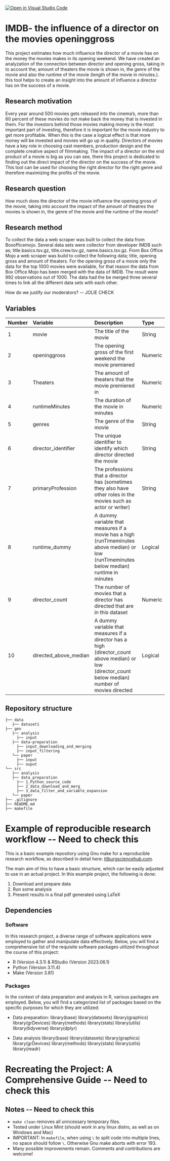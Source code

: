 [![Open in Visual Studio Code](https://classroom.github.com/assets/open-in-vscode-718a45dd9cf7e7f842a935f5ebbe5719a5e09af4491e668f4dbf3b35d5cca122.svg)](https://classroom.github.com/online_ide?assignment_repo_id=11726002&assignment_repo_type=AssignmentRepo)

# IMDB- the influence of a director on the movies openinggross

This project estimates how much influence the director of a movie has on the money the movies makes in its opening weekend. We have created an analyzation of the connection between director and opening gross, taking in to account the; amount of theaters the movie is shown in, the genre of the movie and also the runtime of the movie (length of the movie in minutes.). this tool helps to create an insight into the amount of influence a director has on the success of a movie.

## Research motivation

Every year around 500 movies gets released into the cinema’s, more than 60 percent of these movies do not make back the money that is invested in them. For the investors behind those movies making money is the most important part of investing, therefore it is important for the movie industry to get more profitable. When this is the case a logical effect is that more money will be invested and movies will go up in quality. Directors of movies have a key role in choosing cast members, production design and the complete creative aspect of filmmaking. The impact of a director on the end product of a movie is big as you can see, there this project is dedicated to finding out the direct impact of the director on the success of the movie. This tool can be used for choosing the right director for the right genre and therefore maximizing the profits of the movie.

## Research question
How much does the director of the movie influence the opening gross of the movie, taking into account the impact of the amount of theatres the movies is shown in, the genre of the movie and the runtime of the movie? 

## Research method
To collect the data a web scraper was built to collect the data from Boxofficemojo. Several data sets were collector from developer IMDB such as; title.basics.tsv.gz, title.crew.tsv.gz, name.basics.tsv.gz. From Box Office Mojo a web scraper was build to collect the following data; title, opening gross and amount of theaters. For the opening gross of a movie only the data for the top 1000 movies were available, for that reason the data from Box Office Mojo has been merged with the data of IMDB. The result were 992 observations out of 1000. The data had the be merged three several times to link all the different data sets with each other. 

How do we justify our moderators? -- JOLIE CHECK

## Variables 

| Number| Variable| Description| Type|
|:-|:-|:-|:-|
| 1 | movie| The title of the movie                                  | String  |
| 2 | openinggross| The opening gross of the first weekend the movie premiered | Numeric |
| 3 | Theaters| The amount of theaters that the movie premiered in    | Numeric |
| 4 | runtimeMinutes| The duration of the movie in minutes                   | Numeric |
| 5 | genres| The genre of the movie                                  | String  |
| 6 | director_identifier| The unique identifier to identify which director directed the movie | String  |
| 7 | primaryProfession| The professions that a director has (sometimes they also have other roles in the movies such as actor or writer) | String  |
| 8 | runtime_dummy| A dummy variable that measures if a movie has a high (runTimeminutes above median) or low (runTimeminutes below median) runtime in minutes | Logical |
| 9 | director_count| The number of movies that a director has directed that are in this dataset | Numeric |
| 10| directed_above_median| A dummy variable that measures if a director has a high (director_count above median) or low (director_count below median) number of movies directed | Logical |



## Repository structure
```
├── data
   ├── dataset1
├── gen
   ├── analysis
     ├── input
   ├── data-preparation
     ├── input_downloading_and_merging
     ├── input_filtering
   └── paper
     ├── input
     ├── ouput
└── src
   ├── analysis
   ├── data_preparation
     ├── 1_Python_source_code
     ├── 2_data_download_and_merg
     ├── 3_data_filter_and_variable_expansion
   └── paper
├── .gitignore
├── README.md
├── makefile
```
# Example of reproducible research workflow -- Need to check this

This is a basic example repository using Gnu make for a reproducible research workflow, as described in detail here: [tilburgsciencehub.com](http://tilburgsciencehub.com/). 

The main aim of this to have a basic structure, which can be easily adjusted to use in an actual project.  In this example project, the following is done: 
1. Download and prepare data
2. Run some analysis
3. Present results in a final pdf generated using LaTeX

## Dependencies
### Software
In this research project, a diverse range of software applications were employed to gather and manipulate data effectively. Below, you will find a comprehensive list of the requisite software packages utilized throughout the course of this project: 
- R (Version 4.3.1) & RStudio (Version 2023.06.1)
- Python (Version 3.11.4)
- Make (Version 3.81)

### Packages
In the context of data preparation and analysis in R, various packages are employed. Below, you will find a categorized list of packages based on the specific purposes for which they are utilized:

- Data preparation: 
library(base)
library(datasets)
library(graphics)
library(grDevices)
library(methods)
library(stats)
library(utils)
library(tidyverse)
library(dplyr)


- Data analysis
library(base)
library(datasets)
library(graphics)
library(grDevices)
library(methods)
library(stats)
library(utils)
library(readr)

# Recreating the Project: A Comprehensive Guide -- Need to check this



## Notes -- Need to check this
- `make clean` removes all unncessary temporary files. 
- Tested under Linux Mint (should work in any linux distro, as well as on Windows and Mac) 
- IMPORTANT: In `makefile`, when using `\` to split code into multiple lines, no space should follow `\`. Otherwise Gnu make aborts with error 193. 
- Many possible improvements remain. Comments and contributions are welcome!
